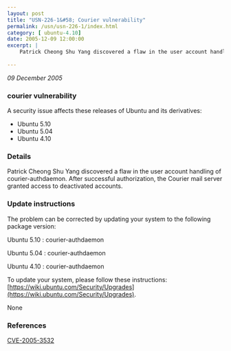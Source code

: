 ```yaml
---
layout: post
title: "USN-226-1&#58; Courier vulnerability"
permalink: /usn/usn-226-1/index.html
category: [ ubuntu-4.10]
date: 2005-12-09 12:00:00
excerpt: |
    Patrick Cheong Shu Yang discovered a flaw in the user account handling of courier-authdaemon. After successful authorization, the Courier mail server granted access to deactivated accounts.
    
--- 
```

 
 

*09 December 2005*

### courier vulnerability

A security issue affects these releases of Ubuntu and its derivatives:

* Ubuntu 5.10
* Ubuntu 5.04
* Ubuntu 4.10

### Details

Patrick Cheong Shu Yang discovered a flaw in the user account handling of courier-authdaemon. After successful authorization, the Courier mail server granted access to deactivated accounts.

### Update instructions

The problem can be corrected by updating your system to the following package version:

Ubuntu 5.10
 : courier-authdaemon 

Ubuntu 5.04
 : courier-authdaemon 

Ubuntu 4.10
 : courier-authdaemon 

To update your system, please follow these instructions: [https://wiki.ubuntu.com/Security/Upgrades](https://wiki.ubuntu.com/Security/Upgrades).

None

### References

 
 [CVE-2005-3532](http://people.ubuntu.com/~ubuntu-security/cve/CVE-2005-3532)
 

